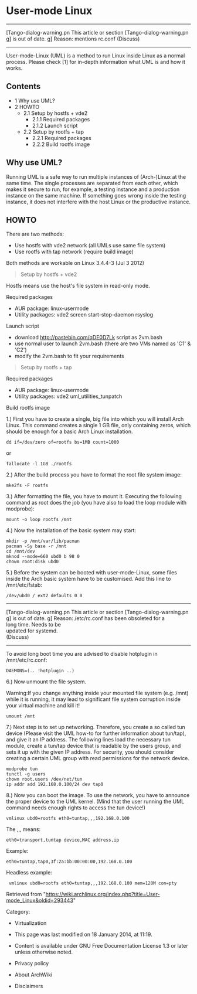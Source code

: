 User-mode Linux
===============

  ------------------------ ------------------------ ------------------------
  [Tango-dialog-warning.pn This article or section  [Tango-dialog-warning.pn
  g]                       is out of date.          g]
                           Reason: mentions rc.conf 
                           (Discuss)                
  ------------------------ ------------------------ ------------------------

User-mode-Linux (UML) is a method to run Linux inside Linux as a normal
process. Please check [1] for in-depth information what UML is and how
it works.

Contents
--------

-   1 Why use UML?
-   2 HOWTO
    -   2.1 Setup by hostfs + vde2
        -   2.1.1 Required packages
        -   2.1.2 Launch script
    -   2.2 Setup by rootfs + tap
        -   2.2.1 Required packages
        -   2.2.2 Build rootfs image

Why use UML?
------------

Running UML is a safe way to run multiple instances of (Arch-)Linux at
the same time. The single processes are separated from each other, which
makes it secure to run, for example, a testing instance and a production
instance on the same machine. If something goes wrong inside the testing
instance, it does not interfere with the host Linux or the productive
instance.

HOWTO
-----

There are two methods:

-   Use hostfs with vde2 network (all UMLs use same file system)
-   Use rootfs with tap network (require build image)

Both methods are workable on Linux 3.4.4-3 (Jul 3 2012)

> Setup by hostfs + vde2

Hostfs means use the host's file system in read-only mode.

Required packages

-   AUR package: linux-usermode
-   Utility packages: vde2 screen start-stop-daemon rsyslog

Launch script

-   download http://pastebin.com/qDE0D7Lk script as 2vm.bash
-   use normal user to launch 2vm.bash (there are two VMs named as 'C1'
    & 'C2')
-   modify the 2vm.bash to fit your requirements

> Setup by rootfs + tap

Required packages

-   AUR package: linux-usermode
-   Utility packages: vde2 uml_utilities_tunpatch

Build rootfs image

1.) First you have to create a single, big file into which you will
install Arch Linux. This command creates a single 1 GB file, only
containing zeros, which should be enough for a basic Arch Linux
installation.

    dd if=/dev/zero of=rootfs bs=1MB count=1000

or

    fallocate -l 1GB ./rootfs

2.) After the build process you have to format the root file system
image:

    mke2fs -F rootfs

3.) After formatting the file, you have to mount it. Executing the
following command as root does the job (you have also to load the loop
module with modprobe):

    mount -o loop rootfs /mnt

4.) Now the installation of the basic system may start:

    mkdir -p /mnt/var/lib/pacman
    pacman -Sy base -r /mnt
    cd /mnt/dev
    mknod --mode=660 ubd0 b 98 0
    chown root:disk ubd0

5.) Before the system can be booted with user-mode-Linux, some files
inside the Arch basic system have to be customised. Add this line to
/mnt/etc/fstab:

    /dev/ubd0 / ext2 defaults 0 0

  ------------------------ ------------------------ ------------------------
  [Tango-dialog-warning.pn This article or section  [Tango-dialog-warning.pn
  g]                       is out of date.          g]
                           Reason: /etc/rc.conf has 
                           been obsoleted for a     
                           long time. Needs to be   
                           updated for systemd.     
                           (Discuss)                
  ------------------------ ------------------------ ------------------------

To avoid long boot time you are advised to disable hotplugin in
/mnt/etc/rc.conf:

    DAEMONS=(.. !hotplugin ..)

6.) Now unmount the file system.

Warning:If you change anything inside your mounted file system (e.g.
/mnt) while it is running, it may lead to significant file system
corruption inside your virtual machine and kill it!

    umount /mnt

7.) Next step is to set up networking. Therefore, you create a so called
tun device (Please visit the UML how-to for further information about
tun/tap), and give it an IP address. The following lines load the
necessary tun module, create a tun/tap device that is readable by the
users group, and sets it up with the given IP address. For security, you
should consider creating a certain UML group with read permissions for
the network device.

    modprobe tun
    tunctl -g users
    chown root.users /dev/net/tun
    ip addr add 192.168.0.100/24 dev tap0

8.) Now you can boot the image. To use the network, you have to announce
the proper device to the UML kernel. (Mind that the user running the UML
command needs enough rights to access the tun device!)

    vmlinux ubd0=rootfs eth0=tuntap,,,192.168.0.100

The ,,, means:

    eth0=transport,tuntap device,MAC address,ip

Example:

    eth0=tuntap,tap0,3f:2a:bb:00:00:00,192.168.0.100

Headless example:

     vmlinux ubd0=rootfs eth0=tuntap,,,192.168.0.100 mem=128M con=pty

Retrieved from
"https://wiki.archlinux.org/index.php?title=User-mode_Linux&oldid=293443"

Category:

-   Virtualization

-   This page was last modified on 18 January 2014, at 11:19.
-   Content is available under GNU Free Documentation License 1.3 or
    later unless otherwise noted.
-   Privacy policy
-   About ArchWiki
-   Disclaimers
